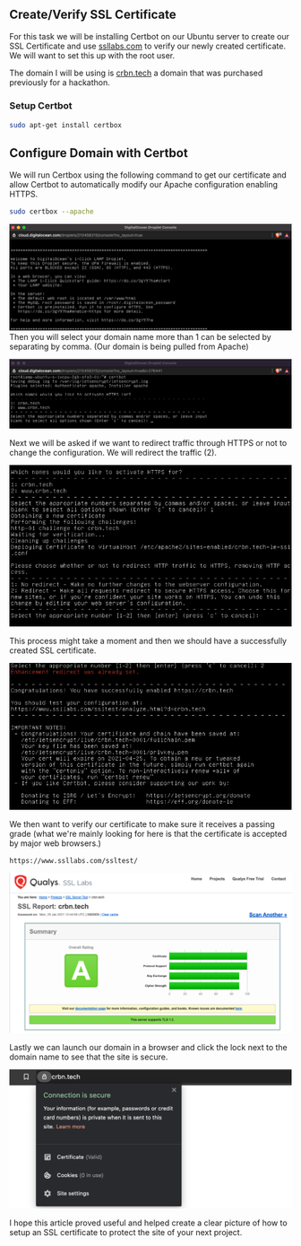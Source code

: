 ## Create/Verify SSL Certificate

For this task we will be installing Certbot on our Ubuntu server to create our SSL Certificate and use [ssllabs.com](http://ssllabs.com) to verify our newly created certificate. We will want to set this up with the root user.

The domain I will be using is [crbn.tech](http://crbn.tech) a domain that was purchased previously for a hackathon.

### Setup Certbot

```bash
sudo apt-get install certbox
```

## Configure Domain with Certbot

We will run Certbox using the following command to get our certificate and allow Certbot to automatically modify our Apache configuration enabling HTTPS.

```bash
sudo certbox --apache
```

![Installation of Certbot](assets/installCertbot.png)
Then you will select your domain name more than 1 can be selected by separating by comma. (Our domain is being pulled from Apache)

![Select your domain](assets/SelectDomain.png)

Next we will be asked if we want to redirect traffic through HTTPS or not to change the configuration. We will redirect the traffic (2).

![Enable HTTPS for the SSL Certificate](assets/SSLEnableHTTPS.png)

This process might take a moment and then we should have a successfully created SSL certificate.

![SSL successfully installed](assets/SSLSuccess.png)

We then want to verify our certificate to make sure it receives a passing grade (what we're mainly looking for here is that the certificate is accepted by major web browsers.)

```bash
https://www.ssllabs.com/ssltest/
```

![Verify the SSL](assets/certifySSL.png)

Lastly we can launch our domain in a browser and click the lock next to the domain name to see that the site is secure.

![Verify SSL via browser](assets/SSLVerification.png)

I hope this article proved useful and helped create a clear picture of how to setup an SSL certificate to protect the site of your next project.
